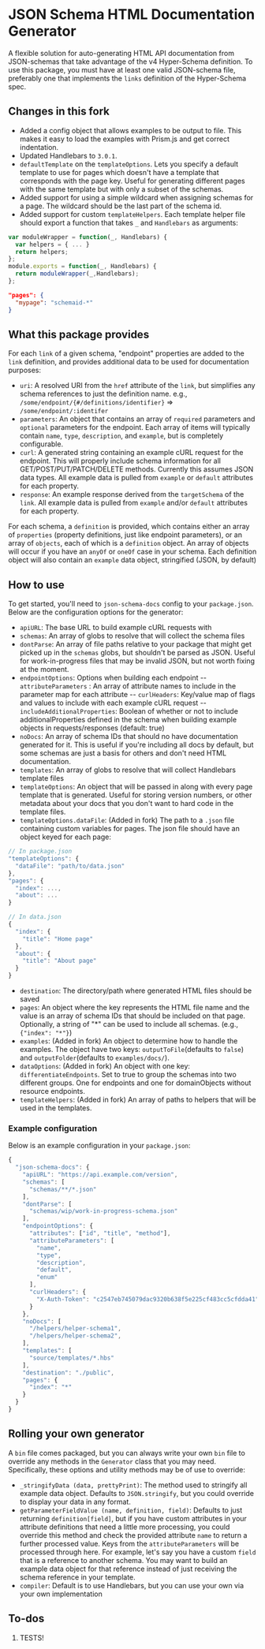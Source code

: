 JSON Schema HTML Documentation Generator
=========================================

A flexible solution for auto-generating HTML API documentation from JSON-schemas that take advantage of the v4 Hyper-Schema definition. To use this package, you must have at least one valid JSON-schema file, preferably one that implements the `links` definition of the Hyper-Schema spec.

## Changes in this fork ##

- Added a config object that allows examples to be output to file. This makes it easy to load the examples with Prism.js and get correct indentation. 
- Updated Handlebars to `3.0.1`.
- `defaultTemplate` on the `templateOptions`. Lets you specify a default template to use for pages which doesn't have a template that corresponds with the page key. Useful for generating different pages with the same template but with only a subset of the schemas.
- Added support for using a simple wildcard when assigning schemas for a page. The wildcard should be the last part of the schema id.
- Added support for custom `templateHelpers`. Each template helper file should export a function that takes `_` and `Handlebars` as arguments:

```javascript
var moduleWrapper = function(_, Handlebars) {
  var helpers = { ... }
  return helpers;
};
module.exports = function(_, Handlebars) {
  return moduleWrapper(_,Handlebars);
};
```

```json
"pages": {
  "mypage": "schemaid-*"
}
```

## What this package provides ##
For each `link` of a given schema, "endpoint" properties are added to the `link` definition, and provides additional data to be used for documentation purposes:

- `uri`: A resolved URI from the `href` attribute of the `link`, but simplifies any schema references to just the definition name. e.g., `/some/endpoint/{#/definitions/identifier}` => `/some/endpoint/:identifer`
- `parameters`: An object that contains an array of `required` parameters and `optional` parameters for the endpoint. Each array of items will typically contain `name`, `type`, `description`, and `example`, but is completely configurable.
- `curl`: A generated string containing an example cURL request for the endpoint. This will properly include schema information for all GET/POST/PUT/PATCH/DELETE methods. Currently this assumes JSON data types. All example data is pulled from `example` or `default` attributes for each property.
- `response`: An example response derived from the `targetSchema` of the `link`. All example data is pulled from `example` and/or `default` attributes for each property.

For each schema, a `definition` is provided, which contains either an array of `properties` (property definitions, just like endpoint parameters), or an array of `objects`, each of which is a `definition` object. An array of objects will occur if you have an `anyOf` or `oneOf` case in your schema. Each definition object will also contain an `example` data object, stringified (JSON, by default)

## How to use ##
To get started, you'll need to `json-schema-docs` config to your `package.json`. Below are the configuration options for the generator:

- `apiURL`: The base URL to build example cURL requests with
- `schemas`: An array of globs to resolve that will collect the schema files
- `dontParse`: An array of file paths relative to your package that might get picked up in the `schemas` globs, but shouldn't be parsed as JSON. Useful for work-in-progress files that may be invalid JSON, but not worth fixing at the moment.
- `endpointOptions`: Options when building each endpoint
-- `attributeParameters` : An array of attribute names to include in the parameter map for each attribute
-- `curlHeaders`: Key/value map of flags and values to include with each example cURL request
-- `includeAdditionalProperties`: Boolean of whether or not to include additionalProperties defined in the schema when building example objects in requests/responses (default: true)
- `noDocs`: An array of schema IDs that should no have documentation generated for it. This is useful if you're including all docs by default, but some schemas are just a basis for others and don't need HTML documentation.
- `templates`: An array of globs to resolve that will collect Handlebars template files
- `templateOptions`: An object that will be passed in along with every page template that is generated. Useful for storing version numbers, or other metadata about your docs that you don't want to hard code in the template files.
- `templateOptions.dataFile`: (Added in fork) The path to a `.json` file containing custom variables for pages. The json file should have an object keyed for each page:

```javascript
// In package.json
"templateOptions": {
  "dataFile": "path/to/data.json"
},
"pages": {
  "index": ...,
  "about": ...
}

// In data.json
{
  "index": {
    "title": "Home page"
  },
  "about": {
    "title": "About page"
  }
}
```

- `destination`: The directory/path where generated HTML files should be saved
- `pages`: An object where the key represents the HTML file name and the value is an array of schema IDs that should be included on that page. Optionally, a string of "*" can be used to include all schemas. (e.g., `{"index": "*"}`)
- `examples`: (Added in fork) An object to determine how to handle the examples. The object have two keys: `outputToFile`(defaults to `false`) and `outputFolder`(defaults to `examples/docs/`).
- `dataOptions`: (Added in fork) An object with one key: `differentiateEndpoints`. Set to true to group the schemas into two different groups. One for endpoints and one for domainObjects without resource endpoints.
- `templateHelpers`: (Added in fork) An array of paths to helpers that will be used in the templates. 

### Example configuration ###
Below is an example configuration in your `package.json`:

```javascript
{
  "json-schema-docs": {
    "apiURL": "https://api.example.com/version",
    "schemas": [
      "schemas/**/*.json"
    ],
    "dontParse": [
      "schemas/wip/work-in-progress-schema.json"
    ],
    "endpointOptions": {
      "attributes": ["id", "title", "method"],
      "attributeParameters": [
        "name",
        "type",
        "description",
        "default",
        "enum"
      ],
      "curlHeaders": {
        "X-Auth-Token": "c2547eb745079dac9320b638f5e225cf483cc5cfdda41"
      }
    },
    "noDocs": [
      "/helpers/helper-schema1",
      "/helpers/helper-schema2",
    ],
    "templates": [
      "source/templates/*.hbs"
    ],
    "destination": "./public",
    "pages": {
      "index": "*"
    }
  }
}
```

## Rolling your own generator ##
A `bin` file comes packaged, but you can always write your own `bin` file to override any methods in the `Generator` class that you may need. Specifically, these options and utility methods may be of use to override:

- `_stringifyData (data, prettyPrint)`: The method used to stringify all example data object. Defaults to `JSON.stringify`, but you could override to display your data in any format.
- `getParameterFieldValue (name, definition, field)`: Defaults to just returning `definition[field]`, but if you have custom attributes in your attribute definitions that need a little more processing, you could override this method and check the provided attribute `name` to return a further processed value. Keys from the `attributeParameters` will be processed through here. For example, let's say you have a custom `field` that is a reference to another schema. You may want to build an example data object for that reference instead of just receiving the schema reference in your template.
- `compiler`: Default is to use Handlebars, but you can use your own via your own implementation

## To-dos ##
1. TESTS!
